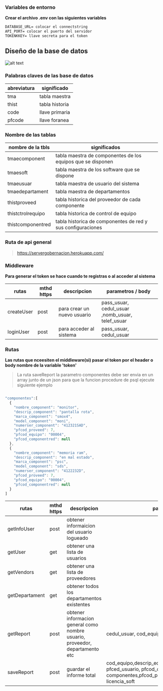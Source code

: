 ### Variables de entorno
**Crear el archivo .env con las siguientes variables**
```diff
DATABASE_URL= colocar el connectstring
API_PORT= colocar el puerto del servidor
TOKENKKEY= llave secreta para el token
````

## Diseño de la base de datos
![alt text](./arquitectura/db.PNG)

### Palabras claves de las base de datos
|abreviatura | significado |
|------------|--------|
|tma|tabla maestra|
|thist|tabla historia|
|code |llave primaria|
|pfcode|llave foranea|

### Nombre de las tablas 
|nombre de la tbls|significados|
|-------------|----------------------------|
|tmaecomponent|tabla maestra de componentes de los equipos que se disponen|
|tmaesoft|tabla maestra de los software que se dispone|
|tmaeusuar|tabla maestra de usuario del sistema|
|tmaedepartament |tabla maestra de departamentos|
|thistproveed |tabla historica del proveedor de cada componente|
|thistctrolrequipo |tabla historica de control de equipo|
|thistcomponentred |tabla historica de componentes de red y sus configuraciones|

### Ruta de api general
> https://servergobernacion.herokuapp.com/

### Middleware
**Para generar el token se hace cuando te registras o al acceder al sistema**

|rutas          |mthd https|                 descripcion|     parametros / body      |
|---------------|----------|----------------------------|----------------------------|
|createUser     |post      | para crear un nuevo usuario| pass_usuar, cedul_usuar ,nomb_usuar, telef_usuar |
|loginUser      |post      | para acceder al sistema    | pass_usuar, cedul_usuar|


### Rutas
**Las rutas que nceesiten el middleware(si) pasar el token por el header o body nombre de la variable 'token'**

>La ruta saveReport la parametro componentes debe ser envia en un array junto de un json para que la funcion procedure de psql ejecute siguiente ejemplo

```js

"componentes":[
  {
    "nombre_component": "monitor",
    "descrip_component": "pantalla rota",
    "marca_component": "smox4",
    "model_component": "moni",
    "numerser_component": "412321SAD",
    "pfcod_proveed": 7,
    "pfcod_equipo": "00004",
    "pfcod_componentred": null
  },
  {
    "nombre_component": "memoria ram",
    "descrip_component": "en mal estado",
    "marca_component": "psc",
    "model_component": "sds",
    "numerser_component": "4122232D",
    "pfcod_proveed": 7,
    "pfcod_equipo": "00004",
    "pfcod_componentred": null
  }
]
```

|rutas          |mthd https|                 descripcion|     parametros / body             | middleware       |
|---------------|----------|----------------------------|-----------------------------------|------------------|
|getInfoUser    |post      | obtener informaicion del usuario logueado          |           | si  |
|getUser        |get       | obtener una lista de usuarios                      |           |     |
|getVendors     |get       | obtener una lista de proveedores                   |           |     |
|getDepartament |get       | obtener todos los departamentos existentes         |           |     |
|getReport      |post      | obtener informacion general como nombre usuario, proveedor, departamento etc|cedul_usuar, cod_equipo |  |
|saveReport     |post      | guardar el informe total   |cod_equipo,descrip_equipo,fechactrol_equipo,firma_equipo pfced_usuario, pfcod_departament, componentes,pfcod_proveed,nomb_soft,descrip_soft licencia_soft ||                                                                                                             